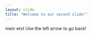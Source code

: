 ```yaml
---
layout: slide
title: "Welcome to our second slide!"
---
```

mein etxt
Use the left arrow to go back!
